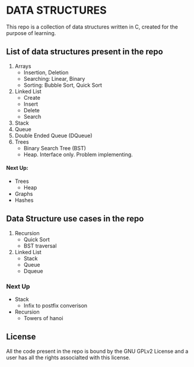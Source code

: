 # DATA STRUCTURES

This repo is a collection of data structures written in C, created for the
purpose of learning.

## List of data structures present in the repo
1. Arrays
	- Insertion, Deletion
	- Searching: Linear, Binary
	- Sorting: Bubble Sort, Quick Sort
2. Linked List
	- Create
	- Insert
	- Delete
	- Search
3. Stack
4. Queue
5. Double Ended Queue (DQueue)
6. Trees
	- Binary Search Tree (BST)
	- Heap. Interface only. Problem implementing.

#### Next Up:
- Trees
	- Heap
- Graphs
- Hashes

## Data Structure use cases in the repo
1. Recursion
	- Quick Sort
	- BST traversal
2. Linked List
	- Stack
	- Queue
	- Dqueue

### Next Up
- Stack
	- Infix to postfix converison
- Recursion
	- Towers of hanoi

## License

All the code present in the repo is bound by the GNU GPLv2 License and a user
has all the rights associalted with this license.

